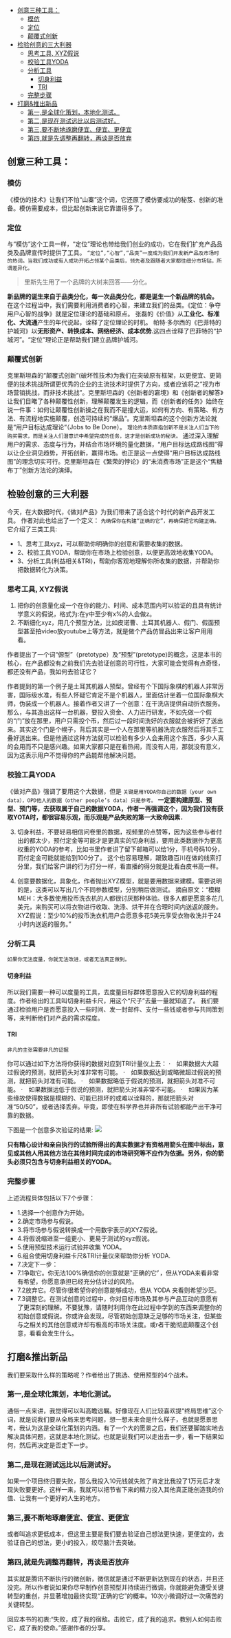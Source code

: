 - [创意三种工具：](#创意三种工具)
  - [模仿](#模仿)
  - [定位](#定位)
  - [颠覆式创新](#颠覆式创新)
- [检验创意的三大利器](#检验创意的三大利器)
  - [思考工具, XYZ假说](#思考工具-xyz假说)
  - [校验工具YODA](#校验工具yoda)
  - [分析工具](#分析工具)
    - [切身利益](#切身利益)
    - [TRI](#tri)
  - [完整步骤](#完整步骤)
- [打磨\&推出新品](#打磨推出新品)
  - [第一,是全球化策划，本地化测试。](#第一是全球化策划本地化测试)
  - [第二,是现在测试远比以后测试好。](#第二是现在测试远比以后测试好)
  - [第三,要不断地琢磨便宜、便宜、更便宜](#第三要不断地琢磨便宜便宜更便宜)
  - [第四,就是先调整再翻转，再谈是否放弃](#第四就是先调整再翻转再谈是否放弃)

## 创意三种工具：
### 模仿
《模仿的技术》让我们不怕“山寨”这个词，它还原了模仿要成功的秘笈、创新的准备。模仿需要成本，但比起创新来说它靠谱得多了。

### 定位
与“模仿”这个工具一样，“定位”理论也带给我们创业的成功，它在我们扩充产品品类及品牌宣传时提供了工具。
`
“定位”,“心智”,“品类”一度成为我们开发新产品及市场时的热词。当我们成功或有人成功开拓占领某个品类后，领先者及跟随者大家都往细分市场钻，所谓差异化。
`
>里斯先生用了一个品牌的大树来回答——分化。

**新品牌的诞生来自于品类分化，每一次品类分化，都是诞生一个新品牌的机会。**
在这个过程当中，我们需要利用消费者的心智，来建立我们的品类。《定位：争夺用户心智的战争》就是定位理论的基础和原点。
张磊的《价值》从**工业化、标准化、大流通**产生的年代说起，诠释了定位理论的时机。
帕特·多尔西的《巴菲特的护城河》以**无形资产、转换成本、网络经济、成本优势**.这四点诠释了巴菲特的“护城河”。“定位”理论正是帮助我们建立品牌护城河。

### 颠覆式创新
克里斯坦森的“颠覆式创新”(破坏性技术)为我们在突破原有框架，以更便宜、更简便的技术挑战所谓更优秀的企业的主流技术时提供了方向，或者应该将之“视为市场营销挑战，而非技术挑战”。克里斯坦森的《创新者的窘境》和《创新者的解答》让我们目睹了各种颠覆性创新，理解颠覆发生的逻辑，而《创新者的任务》始终在说一件事：如何让颠覆性创新操之在我而不是撞大运，如何有方向、有策略、有方法、有流程地实施颠覆，创造可持续的“爆品”。克里斯坦森的这个创新方法论就是“用户目标达成理论“（Jobs to Be Done）。
``
理论的本质直指创新不是关注人们当下的购买需求，而是关注人们潜意识中希望完成的任务，这才是创新成功的秘诀。
``
通过深入理解用户的需求、态度与行为，并结合市场环境的量化数据，“用户目标达成路线图”得以让企业洞见趋势，开拓创新，赢得市场。也正是这一点使得“用户目标达成路线图”的理念切实可行。克里斯坦森在《繁荣的悖论》的“未消费市场”正是这个“焦糖布丁”创新方法论的演绎。

## 检验创意的三大利器
今天，在大数据时代，《做对产品》为我们带来了适合这个时代的新产品开发工具。
作者对此也给出了一个定义：
``
先确保你在构建“正确的它”，再确保把它构建正确。
``
它介绍了三类工具:
* 1、思考工具xyz，可以帮助你明确你的创意和需要收集的数据。
* 2、校验工具YODA，帮助你在市场上检验创意，以便更高效地收集YODA。
* 3、分析工具(利益相关&TRI)，帮助你客观地理解你所收集的数据，并帮助你把数据转化为决策。

### 思考工具, XYZ假说
1. 把你的创意量化成一个在你的能力、时间、成本范围内可以验证的且具有统计学意义的假说，格式为:在y中至少有x%的人会做z。
2. 不断细化xyz，用几个预型方法，比如皮诺曹、土耳其机器人、假门、假面预型甚至拍video放youtube上等方法，就是做个产品仿冒品出来让客户用用看。

作者提出了一个词“傆型”（pretotype）及“预型”(pretotype)的概念，这是本书的核心，在产品都没有之前我们先去验证创意的可行性，大家可能会觉得有点奇怪，都还没有产品，我如何去验证它？

作者提到的第一个例子是土耳其机器人预型。曾经有个下国际象棋的机器人非常厉害，国际级水准，有些人怀疑它肯定不是个机器人，里面估计坐着一位国际象棋大师，伪装成一个机器人。接着作者又讲了一个创意：在干洗店提供自动折衣服务。那么，与其造出这样一台机器，要投入资金、人力进行研发，不如先做一个假的“门”放在那里，用户只需投个币，然后过一段时间洗好的衣服就会被折好了送出来。其实这个门是个幌子，背后其实是一个人在那里等机器洗完衣服然后将其手工叠好送出来。但是他通过这种方法就可以检验有多少人会来用这个东西，多少人真的会用而不只是感兴趣。如果大家都只是在看热闹，而没有人用，那就没有意义，因为这表示用户不觉得你的产品能帮他解决问题。

### 校验工具YODA
《做对产品》强调了要用这个大数据，但是
``
关键是用YODA你自己的数据（your own data），OPD他人的数据（other people’s data）只是参考。
``
**一定要构建原型、预型、预门等，去获取属于自己的数据YODA，作者一再强调这个，因为我们没有获取YOTA时，都很容易乐观，而乐观是产品失败的第一大致命因素．**

3. 切身利益，不要轻易相信问卷里的数据，视频里的点赞等，因为这些参与者付出的都太少，预付定金等可能才是更真实的切身利益，要用此类数据作为更高权重的YODA的参考，比如书里作者讲了留下邮箱可以给1分，手机号码10分，而付定金可能就能给到100分了。
这个也容易理解，跟致趣百川在做的线索打分里，我们给客户讲的行为打分一样，看直播的得分就是比看白皮书高一样。

4. 创意要数据化，具象化，作者抛出XYZ模型，就是要用数据来建模。需要说明的是，这类可以写出几个不同参数模型，分别稍后做测试。
摘自原文：“模糊MEH：大多数使用投币洗衣机的人都很讨厌那种体验。很多人都更愿意多花几美元，来购买可以将衣物进行收取、洗涤、烘干并在合理时间内送返的服务。XYZ假说：至少10%的投币洗衣机用户会愿意多花5美元享受衣物收洗并于24小时内送返的服务。”
### 分析工具
```
如果你无法度量，你就无法改进，或者无法真正做到。
```
#### 切身利益
所以我们需要一种可以度量的工具，去度量目标群体愿意投入它的切身利益的程度。作者给出的工具叫切身利益卡尺，用这个“尺子”去量一量就知道了。
我们要通过检验用户是否愿意投入一些时间、发一封邮件、支付一些钱或者参与共同策划等，来判断他们对产品的需求程度。
#### TRI
```
非凡的主张需要非凡的证据
```
你可以通过如下方法将你获得的数据对应到TRI计量仪上去：
·　如果数据大大超过假说的预测，就把箭头对准非常有可能。
·　如果数据达到或略微超过假说的预测，就把箭头对准有可能。
·　如果数据略低于假说的预测，就把箭头对准不可能。
·　如果数据远低于假说的预测，就把箭头对准非常不可能。
·　如果因为某些缘故使得数据是模糊的、可能已损坏的或难以诠释的，那就把箭头对准“50/50”，或者选择丢弃。毕竟，即使在科学界也并非所有试验都能产出干净可靠的数据。

下图是一个创意多次验证的结果:
![](/pictures/TRI多次验证.jpg)

**只有精心设计和亲自执行的试验所得出的真实数据才有资格用箭头在图中标出，意见或其他人用其他方法在其他时间完成的市场研究等不应作为依据。另外，你的箭头必须只包含与切身利益相关的YODA。**

### 完整步骤
上述流程貝体包括以下7个步骤：
* 1.选择一个创意作为开始。
* 2.确定市场参与假说。
* 3.将市场参与假说转换成一个用数宇表示的XYZ假说。
* 4.将假说缩进至一组更小、更易于测试的xyz假说。
* 5.使用预型技术运行试验并收集 YODA。
* 6.组合使用切身利益卡尺&TRI计量仪来帮助你分析 YODA.
* 7.决定下一步：
* 7.1争取它。你无法100%确信你的创意就是"正确的它〞，但从YODA来看非常有希望，你愿意承担已经充分估计过的风险。
* 7.2放弃它。尽管你很希望你的创意能够成功，但从 YODA 夹看则希望沙茫。
* 7.3调整它。在测试创意的过程中，你对目标市场及其参与产品互动的意愿有了更深刻的理解。不要犹豫，请随时利用你在此过程中学到的东西来调整你的初始创意或假说。你或许会发现，尽管初始创意缺乏足够的市场关注，但某些与之相关的其他创意或许却有极高的市场关注度。或r者干脆彻底颠覆这个创意，看看会发生什么。


## 打磨&推出新品
我们要采取什么样的策略呢？作者给出了挑选、使用预型的4个战术。
### 第一,是全球化策划，本地化测试。
通俗一点来讲，我觉得可以叫高瞻远瞩。好像现在人们比较喜欢提“终局思维”这个词，就是说我们要从全局来思考问题，想一想未来会是什么样子，也就是愿景思考，我认为这是全球化策划的内涵。有了一个大的愿景之后，我们还要脚踏实地去解决具体问题，这就是本地化测试。也就是说我们可以走出去一步，看一下结果如何，然后再决定是否走下一步。
### 第二,是现在测试远比以后测试好。
如果一个项目终归要失败，那么我投入10元钱就失败了肯定比我投了1万元后才发现失败要更好。这样一来，我就可以把节省下来的精力投入其他真正能创造我的价值、让我有一个更好的人生的地方。
### 第三,要不断地琢磨便宜、便宜、更便宜
或者叫追求更低成本，但这里主要是我们要去验证自己想法更快速，更便宜的，去验证自己的想法，更小的投入，绞尽脑汁去突破。
### 第四,就是先调整再翻转，再谈是否放弃
其实就是腾讯不断执行的微创新，微信就是通过不断更新达到现在的状态，并且还没完。所以作者说如果你尽早制作创意预型并持续进行微调，你就能避免遭受关键转型的重创，并显著增加最终实现“正确的它”的概率。10次小微调好过一次痛苦的关键转型。

回应本书的初衷:“失败，成了我的宿敌。击败它，成了我的追求。教别人如何击败它，成了我的使命。”感谢作者的分享。